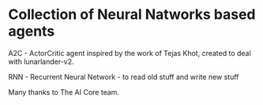 # Collection of Neural Natworks based agents

A2C - ActorCritic agent inspired by the work of Tejas Khot, created to deal with lunarlander-v2.

RNN - Recurrent Neural Network - to read old stuff and write new stuff


Many thanks to The AI Core team.
